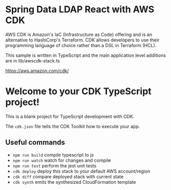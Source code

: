 # Spring Data LDAP React with AWS CDK 

AWS CDK is Amazon's IaC (Infrastructure as Code) offering and is an alternative to HashiCorp's Terraform.
CDK allows developers to use their programming language of choice rather than a DSL in Terraform (HCL).

This sample is written in TypeScript and the main application level additions are in lib/awscdk-stack.ts

<https://aws.amazon.com/cdk/>

# Welcome to your CDK TypeScript project!

This is a blank project for TypeScript development with CDK.

The `cdk.json` file tells the CDK Toolkit how to execute your app.

## Useful commands

 * `npm run build`   compile typescript to js
 * `npm run watch`   watch for changes and compile
 * `npm run test`    perform the jest unit tests
 * `cdk deploy`      deploy this stack to your default AWS account/region
 * `cdk diff`        compare deployed stack with current state
 * `cdk synth`       emits the synthesized CloudFormation template

